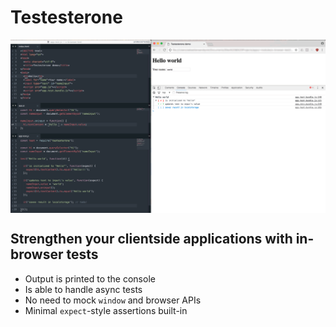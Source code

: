 # Testesterone

<img src="screenshots/testesterone.gif" align="center">

## Strengthen your clientside applications with in-browser tests

* Output is printed to the console
* Is able to handle async tests
* No need to mock `window` and browser APIs
* Minimal `expect`-style assertions built-in


